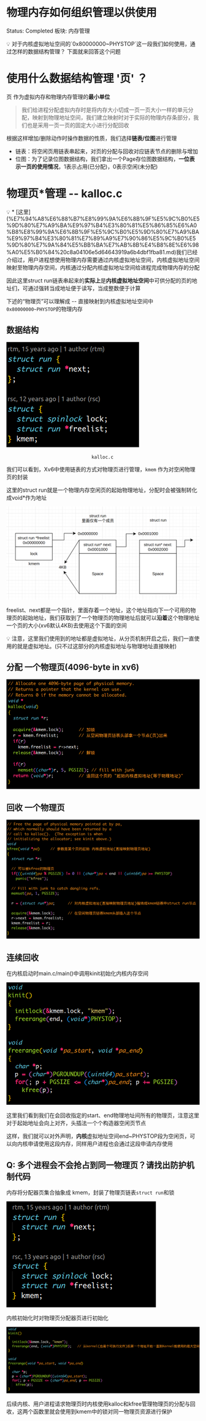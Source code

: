 # 物理内存如何组织管理以供使用

Status: Completed
板块: 内存管理

<aside>
💡 对于内核虚拟地址空间的`0x80000000~PHYSTOP`这一段我们如何使用，通过怎样的数据结构管理？
下面就来回答这个问题

</aside>

# 使用什么数据结构管理 '页' ？

页 作为虚拟内存和物理内存管理的**最小单位**

> 我们给进程分配虚拟内存时是将内存大小切成一页一页大小一样的单元分配，映射到物理地址空间，我们建立映射时对于实际的物理内存条部分，我们也是采用一页一页的固定大小进行分配回收
> 

根据这样增加/删除动作时操作数据的性质，我们选择**链表/位图**进行管理

- 链表：将空闲页用链表串起来，对页的分配与回收对应链表节点的删除与增加
- 位图：为了记录位图数据结构，我们拿出一个Page存位图数据结构，**一位表示一页的使用情况**，1表示占用(已分配)，0表示空闲(未分配)

# 物理页*管理 -- kalloc.c

<aside>
💡 * [这里](%E7%94%A8%E6%88%B7%E8%99%9A%E6%8B%9F%E5%9C%B0%E5%9D%80%E7%A9%BA%E9%97%B4%E3%80%81%E5%86%85%E6%A0%B8%E8%99%9A%E6%8B%9F%E5%9C%B0%E5%9D%80%E7%A9%BA%E9%97%B4%E3%80%81%E7%89%A9%E7%90%86%E5%9C%B0%E5%9D%80%E7%9A%84%E5%BB%BA%E7%AB%8B%E4%B8%8E%E6%98%A0%E5%B0%84%20c8a04106e5d64643919a6b4dbf1fba81.md)我们已经介绍过，用户进程想使用物理内存需要通过内核虚拟地址空间，内核虚拟地址空间映射至物理内存空间，内核通过分配内核虚拟地址空间给进程完成物理内存的分配

因此这里struct run链表串起来的**实际上**是**内核虚拟地址空间**中可供分配的页的地址们，可通过强转当成地址便于读写，当成整数便于计算

下述的“物理页”可以理解成 -- 直接映射到内核虚拟地址空间中`0x80000000~PHYSTOP`的物理内存

</aside>

## 数据结构

![                                   kalloc.c](%E7%89%A9%E7%90%86%E5%86%85%E5%AD%98%E5%A6%82%E4%BD%95%E7%BB%84%E7%BB%87%E7%AE%A1%E7%90%86%E4%BB%A5%E4%BE%9B%E4%BD%BF%E7%94%A8%20c67d1d2715144ac9a47c0665b92b4f81/Untitled.png)

                                   kalloc.c

我们可以看到，Xv6中使用链表的方式对物理页进行管理，`kmem` 作为对空闲物理页的封装

这里的struct run就是一个物理内存空闲页的起始物理地址，分配时会被强制转化成void*作为地址

![Untitled](%E7%89%A9%E7%90%86%E5%86%85%E5%AD%98%E5%A6%82%E4%BD%95%E7%BB%84%E7%BB%87%E7%AE%A1%E7%90%86%E4%BB%A5%E4%BE%9B%E4%BD%BF%E7%94%A8%20c67d1d2715144ac9a47c0665b92b4f81/Untitled%201.png)

freelist、next都是一个指针，里面存着一个地址，这个地址指向下一个可用的物理页的起始地址，我们获取到了一个物理页的物理地址后就可以**沿着**这个物理地址一个页的大小(xv6默认4KB)去使用这个下面的空间

<aside>
💡 注意，这里我们使用到的地址都是虚拟地址，从分页机制开启之后，我们一直使用的就是虚拟地址。(只不过这部分的内核虚拟地址与物理地址直接映射)

</aside>

## 分配 一个物理页(4096-byte in xv6)

![Untitled](%E7%89%A9%E7%90%86%E5%86%85%E5%AD%98%E5%A6%82%E4%BD%95%E7%BB%84%E7%BB%87%E7%AE%A1%E7%90%86%E4%BB%A5%E4%BE%9B%E4%BD%BF%E7%94%A8%20c67d1d2715144ac9a47c0665b92b4f81/Untitled%202.png)

## 回收 一个物理页

![Untitled](%E7%89%A9%E7%90%86%E5%86%85%E5%AD%98%E5%A6%82%E4%BD%95%E7%BB%84%E7%BB%87%E7%AE%A1%E7%90%86%E4%BB%A5%E4%BE%9B%E4%BD%BF%E7%94%A8%20c67d1d2715144ac9a47c0665b92b4f81/Untitled%203.png)

## 连续回收

在内核启动时main.c/main()中调用kinit初始化内核内存空间

![Untitled](%E7%89%A9%E7%90%86%E5%86%85%E5%AD%98%E5%A6%82%E4%BD%95%E7%BB%84%E7%BB%87%E7%AE%A1%E7%90%86%E4%BB%A5%E4%BE%9B%E4%BD%BF%E7%94%A8%20c67d1d2715144ac9a47c0665b92b4f81/Untitled%204.png)

这里我们看到我们在会回收指定的start、end物理地址间所有的物理页，注意这里对于起始地址会向上对齐，头插法一个个构造器空闲页节点

这样，我们就可以对外声明，**内核**虚拟地址空间end~PHYSTOP段为空闲页，可以向内核申请使用这段内存，同样用户进程也会通过这段申请内存使用

## Q: 多个进程会不会抢占到同一物理页？请找出防护机制代码

内存将分配器页集合抽象成 kmem，封装了物理页链表`struct run`和锁

![Untitled](%E7%89%A9%E7%90%86%E5%86%85%E5%AD%98%E5%A6%82%E4%BD%95%E7%BB%84%E7%BB%87%E7%AE%A1%E7%90%86%E4%BB%A5%E4%BE%9B%E4%BD%BF%E7%94%A8%20c67d1d2715144ac9a47c0665b92b4f81/Untitled%205.png)

内核初始化时对物理页分配器页进行初始化

![Untitled](%E7%89%A9%E7%90%86%E5%86%85%E5%AD%98%E5%A6%82%E4%BD%95%E7%BB%84%E7%BB%87%E7%AE%A1%E7%90%86%E4%BB%A5%E4%BE%9B%E4%BD%BF%E7%94%A8%20c67d1d2715144ac9a47c0665b92b4f81/Untitled%206.png)

后续内核、用户进程请求物理页时内核使用kalloc和kfree管理物理页的分配与回收，这两个函数里就会使用到kmem中的锁对同一物理页资源进行保护